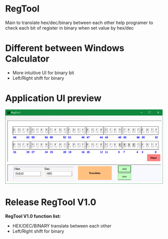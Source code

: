 # RegTool
Main to translate hex/dec/binary between each other
help programer to check each bit of register in binary when set value by hex/dec

# Different between Windows Calculator
- More intuitive UI for binary bit
- Left/Right shift for binary

# Application UI preview
![Alt text](https://raw.githubusercontent.com/lzhengwei/RegTool/master/RegTool_forms/publish/RegTool_UI.png)

# Release RegTool V1.0
**RegTool V1.0 function list:**
- HEX/DEC/BINARY translate between each other
- Left/Right shift for binary
